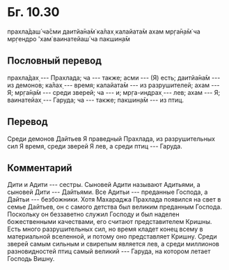 # Бг. 10.30

прахла̄даш́ ча̄сми даитйа̄на̄м̇ ка̄лах̣ калайата̄м ахам мр̣га̄н̣а̄м̇ ча мр̣гендро 'хам̇
ваинатейаш́ ча пакшин̣а̄м

## Пословный перевод

прахла̄дах̣ --- Прахлада; ча --- также; асми --- (Я) есть; даитйа̄на̄м ---
из демонов; ка̄лах̣ --- время; калайата̄м --- из разрушителей; ахам --- Я;
мр̣га̄н̣а̄м --- среди зверей; ча --- и; мр̣га-индрах̣ --- лев; ахам --- Я;
ваинатейах̣ --- Гаруда; ча --- также; пакшин̣а̄м --- из птиц.

## Перевод

Среди демонов Дайтьев Я праведный Прахлада, из разрушительных сил Я
время, среди зверей Я лев, а среди птиц --- Гаруда.

## Комментарий

Дити и Адити --- сестры. Сыновей Адити называют Адитьями, а сыновей Дити
--- Дайтьями. Все Адитьи --- преданные Господа, а Дайтьи --- безбожники.
Хотя Махараджа Прахлада появился на свет в семье Дайтьев, он с самого
детства был великим преданным Господа. Поскольку он беззаветно служил
Господу и был наделен божественными качествами, его считают
представителем Кришны. Есть много разрушительных сил, но время кладет
конец всему в материальной вселенной, и потому оно представляет Кришну.
Среди зверей самым сильным и свирепым является лев, а среди миллионов
разновидностей птиц самый великий --- Гаруда, на котором летает Господь
Вишну.
